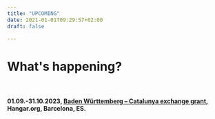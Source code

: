 ```yaml
---
title: "UPCOMING"
date: 2021-01-01T09:29:57+02:00
draft: false

---
```


# What's happening?

&nbsp;

#### **01.09.-31.10.2023, [Baden Württemberg – Catalunya exchange grant](https://hangar.org/en/residencies-internacionals/jasmin-schadler/), Hangar.org, Barcelona, ES.**